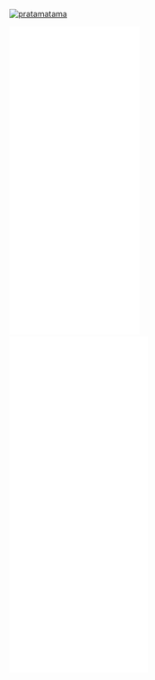 [![pratamatama](https://www.hackthebox.eu/badge/image/953029)](https://app.hackthebox.com/profile/953029)

<div>
  <img src="/metrics1.svg" width="46%" />
  &emsp;&emsp;&nbsp;&nbsp;
  <img src="/metrics2.svg" width="49%" />
</div>
